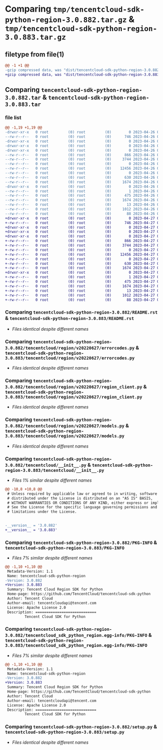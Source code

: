 # Comparing `tmp/tencentcloud-sdk-python-region-3.0.882.tar.gz` & `tmp/tencentcloud-sdk-python-region-3.0.883.tar.gz`

## filetype from file(1)

```diff
@@ -1 +1 @@
-gzip compressed data, was "dist/tencentcloud-sdk-python-region-3.0.882.tar", last modified: Wed Apr 26 03:44:02 2023, max compression
+gzip compressed data, was "dist/tencentcloud-sdk-python-region-3.0.883.tar", last modified: Thu Apr 27 00:46:24 2023, max compression
```

## Comparing `tencentcloud-sdk-python-region-3.0.882.tar` & `tencentcloud-sdk-python-region-3.0.883.tar`

### file list

```diff
@@ -1,19 +1,19 @@
-drwxr-xr-x   0 root         (0) root         (0)        0 2023-04-26 03:44:02.000000 tencentcloud-sdk-python-region-3.0.882/
--rw-r--r--   0 root         (0) root         (0)      746 2023-04-26 03:44:02.000000 tencentcloud-sdk-python-region-3.0.882/README.rst
-drwxr-xr-x   0 root         (0) root         (0)        0 2023-04-26 03:44:02.000000 tencentcloud-sdk-python-region-3.0.882/tencentcloud/
-drwxr-xr-x   0 root         (0) root         (0)        0 2023-04-26 03:44:02.000000 tencentcloud-sdk-python-region-3.0.882/tencentcloud/region/
-drwxr-xr-x   0 root         (0) root         (0)        0 2023-04-26 03:44:02.000000 tencentcloud-sdk-python-region-3.0.882/tencentcloud/region/v20220627/
--rw-r--r--   0 root         (0) root         (0)      866 2023-04-26 03:44:02.000000 tencentcloud-sdk-python-region-3.0.882/tencentcloud/region/v20220627/errorcodes.py
--rw-r--r--   0 root         (0) root         (0)     3744 2023-04-26 03:44:02.000000 tencentcloud-sdk-python-region-3.0.882/tencentcloud/region/v20220627/region_client.py
--rw-r--r--   0 root         (0) root         (0)        0 2023-04-26 03:44:02.000000 tencentcloud-sdk-python-region-3.0.882/tencentcloud/region/v20220627/__init__.py
--rw-r--r--   0 root         (0) root         (0)    12456 2023-04-26 03:44:02.000000 tencentcloud-sdk-python-region-3.0.882/tencentcloud/region/v20220627/models.py
--rw-r--r--   0 root         (0) root         (0)        0 2023-04-26 03:44:02.000000 tencentcloud-sdk-python-region-3.0.882/tencentcloud/region/__init__.py
--rw-r--r--   0 root         (0) root         (0)      630 2023-04-26 03:44:02.000000 tencentcloud-sdk-python-region-3.0.882/tencentcloud/__init__.py
--rw-r--r--   0 root         (0) root         (0)     1674 2023-04-26 03:44:02.000000 tencentcloud-sdk-python-region-3.0.882/PKG-INFO
-drwxr-xr-x   0 root         (0) root         (0)        0 2023-04-26 03:44:02.000000 tencentcloud-sdk-python-region-3.0.882/tencentcloud_sdk_python_region.egg-info/
--rw-r--r--   0 root         (0) root         (0)        1 2023-04-26 03:44:02.000000 tencentcloud-sdk-python-region-3.0.882/tencentcloud_sdk_python_region.egg-info/dependency_links.txt
--rw-r--r--   0 root         (0) root         (0)      475 2023-04-26 03:44:02.000000 tencentcloud-sdk-python-region-3.0.882/tencentcloud_sdk_python_region.egg-info/SOURCES.txt
--rw-r--r--   0 root         (0) root         (0)     1674 2023-04-26 03:44:02.000000 tencentcloud-sdk-python-region-3.0.882/tencentcloud_sdk_python_region.egg-info/PKG-INFO
--rw-r--r--   0 root         (0) root         (0)       13 2023-04-26 03:44:02.000000 tencentcloud-sdk-python-region-3.0.882/tencentcloud_sdk_python_region.egg-info/top_level.txt
--rw-r--r--   0 root         (0) root         (0)     1012 2023-04-26 03:44:02.000000 tencentcloud-sdk-python-region-3.0.882/setup.py
--rw-r--r--   0 root         (0) root         (0)       88 2023-04-26 03:44:02.000000 tencentcloud-sdk-python-region-3.0.882/setup.cfg
+drwxr-xr-x   0 root         (0) root         (0)        0 2023-04-27 00:46:24.000000 tencentcloud-sdk-python-region-3.0.883/
+-rw-r--r--   0 root         (0) root         (0)      746 2023-04-27 00:46:24.000000 tencentcloud-sdk-python-region-3.0.883/README.rst
+drwxr-xr-x   0 root         (0) root         (0)        0 2023-04-27 00:46:24.000000 tencentcloud-sdk-python-region-3.0.883/tencentcloud/
+drwxr-xr-x   0 root         (0) root         (0)        0 2023-04-27 00:46:24.000000 tencentcloud-sdk-python-region-3.0.883/tencentcloud/region/
+drwxr-xr-x   0 root         (0) root         (0)        0 2023-04-27 00:46:24.000000 tencentcloud-sdk-python-region-3.0.883/tencentcloud/region/v20220627/
+-rw-r--r--   0 root         (0) root         (0)      866 2023-04-27 00:46:24.000000 tencentcloud-sdk-python-region-3.0.883/tencentcloud/region/v20220627/errorcodes.py
+-rw-r--r--   0 root         (0) root         (0)     3744 2023-04-27 00:46:24.000000 tencentcloud-sdk-python-region-3.0.883/tencentcloud/region/v20220627/region_client.py
+-rw-r--r--   0 root         (0) root         (0)        0 2023-04-27 00:46:24.000000 tencentcloud-sdk-python-region-3.0.883/tencentcloud/region/v20220627/__init__.py
+-rw-r--r--   0 root         (0) root         (0)    12456 2023-04-27 00:46:24.000000 tencentcloud-sdk-python-region-3.0.883/tencentcloud/region/v20220627/models.py
+-rw-r--r--   0 root         (0) root         (0)        0 2023-04-27 00:46:24.000000 tencentcloud-sdk-python-region-3.0.883/tencentcloud/region/__init__.py
+-rw-r--r--   0 root         (0) root         (0)      630 2023-04-27 00:46:24.000000 tencentcloud-sdk-python-region-3.0.883/tencentcloud/__init__.py
+-rw-r--r--   0 root         (0) root         (0)     1674 2023-04-27 00:46:24.000000 tencentcloud-sdk-python-region-3.0.883/PKG-INFO
+drwxr-xr-x   0 root         (0) root         (0)        0 2023-04-27 00:46:24.000000 tencentcloud-sdk-python-region-3.0.883/tencentcloud_sdk_python_region.egg-info/
+-rw-r--r--   0 root         (0) root         (0)        1 2023-04-27 00:46:24.000000 tencentcloud-sdk-python-region-3.0.883/tencentcloud_sdk_python_region.egg-info/dependency_links.txt
+-rw-r--r--   0 root         (0) root         (0)      475 2023-04-27 00:46:24.000000 tencentcloud-sdk-python-region-3.0.883/tencentcloud_sdk_python_region.egg-info/SOURCES.txt
+-rw-r--r--   0 root         (0) root         (0)     1674 2023-04-27 00:46:24.000000 tencentcloud-sdk-python-region-3.0.883/tencentcloud_sdk_python_region.egg-info/PKG-INFO
+-rw-r--r--   0 root         (0) root         (0)       13 2023-04-27 00:46:24.000000 tencentcloud-sdk-python-region-3.0.883/tencentcloud_sdk_python_region.egg-info/top_level.txt
+-rw-r--r--   0 root         (0) root         (0)     1012 2023-04-27 00:46:24.000000 tencentcloud-sdk-python-region-3.0.883/setup.py
+-rw-r--r--   0 root         (0) root         (0)       88 2023-04-27 00:46:24.000000 tencentcloud-sdk-python-region-3.0.883/setup.cfg
```

### Comparing `tencentcloud-sdk-python-region-3.0.882/README.rst` & `tencentcloud-sdk-python-region-3.0.883/README.rst`

 * *Files identical despite different names*

### Comparing `tencentcloud-sdk-python-region-3.0.882/tencentcloud/region/v20220627/errorcodes.py` & `tencentcloud-sdk-python-region-3.0.883/tencentcloud/region/v20220627/errorcodes.py`

 * *Files identical despite different names*

### Comparing `tencentcloud-sdk-python-region-3.0.882/tencentcloud/region/v20220627/region_client.py` & `tencentcloud-sdk-python-region-3.0.883/tencentcloud/region/v20220627/region_client.py`

 * *Files identical despite different names*

### Comparing `tencentcloud-sdk-python-region-3.0.882/tencentcloud/region/v20220627/models.py` & `tencentcloud-sdk-python-region-3.0.883/tencentcloud/region/v20220627/models.py`

 * *Files identical despite different names*

### Comparing `tencentcloud-sdk-python-region-3.0.882/tencentcloud/__init__.py` & `tencentcloud-sdk-python-region-3.0.883/tencentcloud/__init__.py`

 * *Files 1% similar despite different names*

```diff
@@ -10,8 +10,8 @@
 # Unless required by applicable law or agreed to in writing, software
 # distributed under the License is distributed on an "AS IS" BASIS,
 # WITHOUT WARRANTIES OR CONDITIONS OF ANY KIND, either express or implied.
 # See the License for the specific language governing permissions and
 # limitations under the License.
 
 
-__version__ = '3.0.882'
+__version__ = '3.0.883'
```

### Comparing `tencentcloud-sdk-python-region-3.0.882/PKG-INFO` & `tencentcloud-sdk-python-region-3.0.883/PKG-INFO`

 * *Files 7% similar despite different names*

```diff
@@ -1,10 +1,10 @@
 Metadata-Version: 1.1
 Name: tencentcloud-sdk-python-region
-Version: 3.0.882
+Version: 3.0.883
 Summary: Tencent Cloud Region SDK for Python
 Home-page: https://github.com/TencentCloud/tencentcloud-sdk-python
 Author: Tencent Cloud
 Author-email: tencentcloudapi@tencent.com
 License: Apache License 2.0
 Description: ============================
         Tencent Cloud SDK for Python
```

### Comparing `tencentcloud-sdk-python-region-3.0.882/tencentcloud_sdk_python_region.egg-info/PKG-INFO` & `tencentcloud-sdk-python-region-3.0.883/tencentcloud_sdk_python_region.egg-info/PKG-INFO`

 * *Files 7% similar despite different names*

```diff
@@ -1,10 +1,10 @@
 Metadata-Version: 1.1
 Name: tencentcloud-sdk-python-region
-Version: 3.0.882
+Version: 3.0.883
 Summary: Tencent Cloud Region SDK for Python
 Home-page: https://github.com/TencentCloud/tencentcloud-sdk-python
 Author: Tencent Cloud
 Author-email: tencentcloudapi@tencent.com
 License: Apache License 2.0
 Description: ============================
         Tencent Cloud SDK for Python
```

### Comparing `tencentcloud-sdk-python-region-3.0.882/setup.py` & `tencentcloud-sdk-python-region-3.0.883/setup.py`

 * *Files identical despite different names*

